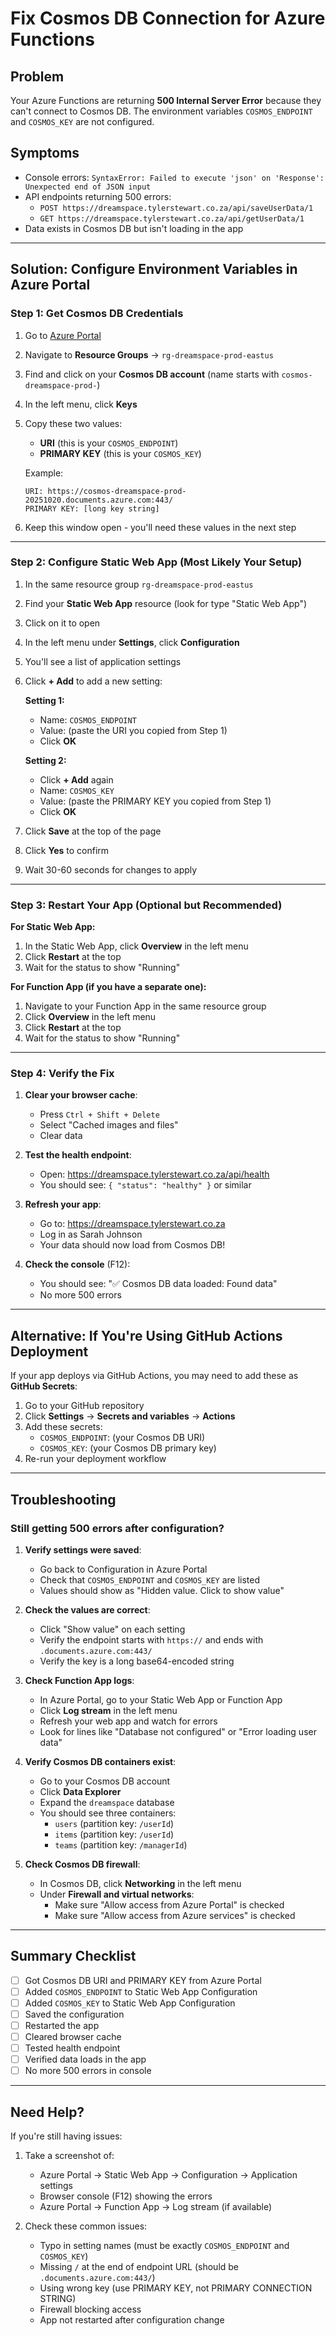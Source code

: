 # Fix Cosmos DB Connection for Azure Functions

## Problem
Your Azure Functions are returning **500 Internal Server Error** because they can't connect to Cosmos DB. The environment variables `COSMOS_ENDPOINT` and `COSMOS_KEY` are not configured.

## Symptoms
- Console errors: `SyntaxError: Failed to execute 'json' on 'Response': Unexpected end of JSON input`
- API endpoints returning 500 errors:
  - `POST https://dreamspace.tylerstewart.co.za/api/saveUserData/1`
  - `GET https://dreamspace.tylerstewart.co.za/api/getUserData/1`
- Data exists in Cosmos DB but isn't loading in the app

---

## Solution: Configure Environment Variables in Azure Portal

### Step 1: Get Cosmos DB Credentials

1. Go to [Azure Portal](https://portal.azure.com)
2. Navigate to **Resource Groups** → `rg-dreamspace-prod-eastus`
3. Find and click on your **Cosmos DB account** (name starts with `cosmos-dreamspace-prod-`)
4. In the left menu, click **Keys**
5. Copy these two values:
   - **URI** (this is your `COSMOS_ENDPOINT`)
   - **PRIMARY KEY** (this is your `COSMOS_KEY`)

   Example:
   ```
   URI: https://cosmos-dreamspace-prod-20251020.documents.azure.com:443/
   PRIMARY KEY: [long key string]
   ```

6. Keep this window open - you'll need these values in the next step

---

### Step 2: Configure Static Web App (Most Likely Your Setup)

1. In the same resource group `rg-dreamspace-prod-eastus`
2. Find your **Static Web App** resource (look for type "Static Web App")
3. Click on it to open
4. In the left menu under **Settings**, click **Configuration**
5. You'll see a list of application settings
6. Click **+ Add** to add a new setting:
   
   **Setting 1:**
   - Name: `COSMOS_ENDPOINT`
   - Value: (paste the URI you copied from Step 1)
   - Click **OK**
   
   **Setting 2:**
   - Click **+ Add** again
   - Name: `COSMOS_KEY`
   - Value: (paste the PRIMARY KEY you copied from Step 1)
   - Click **OK**

7. Click **Save** at the top of the page
8. Click **Yes** to confirm
9. Wait 30-60 seconds for changes to apply

---

### Step 3: Restart Your App (Optional but Recommended)

**For Static Web App:**
1. In the Static Web App, click **Overview** in the left menu
2. Click **Restart** at the top
3. Wait for the status to show "Running"

**For Function App (if you have a separate one):**
1. Navigate to your Function App in the same resource group
2. Click **Overview** in the left menu
3. Click **Restart** at the top
4. Wait for the status to show "Running"

---

### Step 4: Verify the Fix

1. **Clear your browser cache**:
   - Press `Ctrl + Shift + Delete`
   - Select "Cached images and files"
   - Clear data

2. **Test the health endpoint**:
   - Open: https://dreamspace.tylerstewart.co.za/api/health
   - You should see: `{ "status": "healthy" }` or similar

3. **Refresh your app**:
   - Go to: https://dreamspace.tylerstewart.co.za
   - Log in as Sarah Johnson
   - Your data should now load from Cosmos DB!

4. **Check the console** (F12):
   - You should see: "✅ Cosmos DB data loaded: Found data"
   - No more 500 errors

---

## Alternative: If You're Using GitHub Actions Deployment

If your app deploys via GitHub Actions, you may need to add these as **GitHub Secrets**:

1. Go to your GitHub repository
2. Click **Settings** → **Secrets and variables** → **Actions**
3. Add these secrets:
   - `COSMOS_ENDPOINT`: (your Cosmos DB URI)
   - `COSMOS_KEY`: (your Cosmos DB primary key)
4. Re-run your deployment workflow

---

## Troubleshooting

### Still getting 500 errors after configuration?

1. **Verify settings were saved**:
   - Go back to Configuration in Azure Portal
   - Check that `COSMOS_ENDPOINT` and `COSMOS_KEY` are listed
   - Values should show as "Hidden value. Click to show value"

2. **Check the values are correct**:
   - Click "Show value" on each setting
   - Verify the endpoint starts with `https://` and ends with `.documents.azure.com:443/`
   - Verify the key is a long base64-encoded string

3. **Check Function App logs**:
   - In Azure Portal, go to your Static Web App or Function App
   - Click **Log stream** in the left menu
   - Refresh your web app and watch for errors
   - Look for lines like "Database not configured" or "Error loading user data"

4. **Verify Cosmos DB containers exist**:
   - Go to your Cosmos DB account
   - Click **Data Explorer**
   - Expand the `dreamspace` database
   - You should see three containers:
     - `users` (partition key: `/userId`)
     - `items` (partition key: `/userId`)
     - `teams` (partition key: `/managerId`)

5. **Check Cosmos DB firewall**:
   - In Cosmos DB, click **Networking** in the left menu
   - Under **Firewall and virtual networks**:
     - Make sure "Allow access from Azure Portal" is checked
     - Make sure "Allow access from Azure services" is checked

---

## Summary Checklist

- [ ] Got Cosmos DB URI and PRIMARY KEY from Azure Portal
- [ ] Added `COSMOS_ENDPOINT` to Static Web App Configuration
- [ ] Added `COSMOS_KEY` to Static Web App Configuration
- [ ] Saved the configuration
- [ ] Restarted the app
- [ ] Cleared browser cache
- [ ] Tested health endpoint
- [ ] Verified data loads in the app
- [ ] No more 500 errors in console

---

## Need Help?

If you're still having issues:

1. Take a screenshot of:
   - Azure Portal → Static Web App → Configuration → Application settings
   - Browser console (F12) showing the errors
   - Azure Portal → Function App → Log stream (if available)

2. Check these common issues:
   - Typo in setting names (must be exactly `COSMOS_ENDPOINT` and `COSMOS_KEY`)
   - Missing `/` at the end of endpoint URL (should be `.documents.azure.com:443/`)
   - Using wrong key (use PRIMARY KEY, not PRIMARY CONNECTION STRING)
   - Firewall blocking access
   - App not restarted after configuration change

